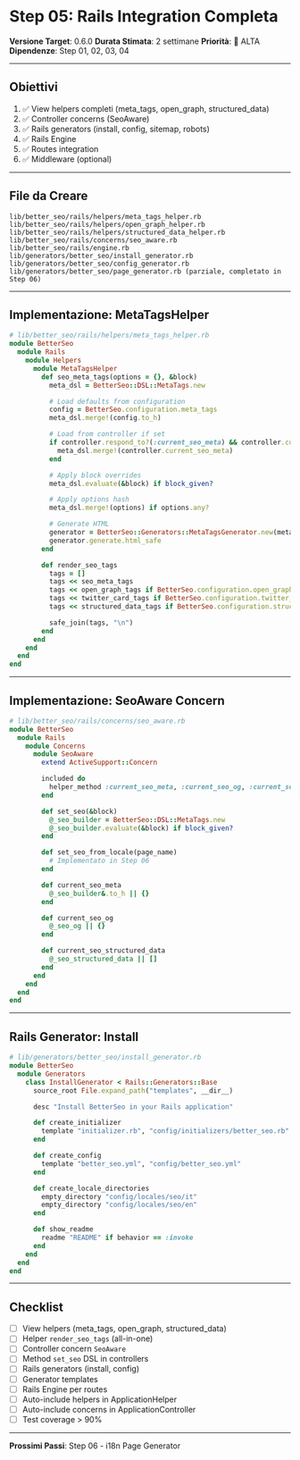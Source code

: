 # Step 05: Rails Integration Completa

**Versione Target**: 0.6.0
**Durata Stimata**: 2 settimane
**Priorità**: 🔴 ALTA
**Dipendenze**: Step 01, 02, 03, 04

---

## Obiettivi

1. ✅ View helpers completi (meta_tags, open_graph, structured_data)
2. ✅ Controller concerns (SeoAware)
3. ✅ Rails generators (install, config, sitemap, robots)
4. ✅ Rails Engine
5. ✅ Routes integration
6. ✅ Middleware (optional)

---

## File da Creare

```
lib/better_seo/rails/helpers/meta_tags_helper.rb
lib/better_seo/rails/helpers/open_graph_helper.rb
lib/better_seo/rails/helpers/structured_data_helper.rb
lib/better_seo/rails/concerns/seo_aware.rb
lib/better_seo/rails/engine.rb
lib/generators/better_seo/install_generator.rb
lib/generators/better_seo/config_generator.rb
lib/generators/better_seo/page_generator.rb (parziale, completato in Step 06)
```

---

## Implementazione: MetaTagsHelper

```ruby
# lib/better_seo/rails/helpers/meta_tags_helper.rb
module BetterSeo
  module Rails
    module Helpers
      module MetaTagsHelper
        def seo_meta_tags(options = {}, &block)
          meta_dsl = BetterSeo::DSL::MetaTags.new

          # Load defaults from configuration
          config = BetterSeo.configuration.meta_tags
          meta_dsl.merge!(config.to_h)

          # Load from controller if set
          if controller.respond_to?(:current_seo_meta) && controller.current_seo_meta
            meta_dsl.merge!(controller.current_seo_meta)
          end

          # Apply block overrides
          meta_dsl.evaluate(&block) if block_given?

          # Apply options hash
          meta_dsl.merge!(options) if options.any?

          # Generate HTML
          generator = BetterSeo::Generators::MetaTagsGenerator.new(meta_dsl.build)
          generator.generate.html_safe
        end

        def render_seo_tags
          tags = []
          tags << seo_meta_tags
          tags << open_graph_tags if BetterSeo.configuration.open_graph_enabled?
          tags << twitter_card_tags if BetterSeo.configuration.twitter_enabled?
          tags << structured_data_tags if BetterSeo.configuration.structured_data_enabled?

          safe_join(tags, "\n")
        end
      end
    end
  end
end
```

---

## Implementazione: SeoAware Concern

```ruby
# lib/better_seo/rails/concerns/seo_aware.rb
module BetterSeo
  module Rails
    module Concerns
      module SeoAware
        extend ActiveSupport::Concern

        included do
          helper_method :current_seo_meta, :current_seo_og, :current_seo_structured_data
        end

        def set_seo(&block)
          @_seo_builder = BetterSeo::DSL::MetaTags.new
          @_seo_builder.evaluate(&block) if block_given?
        end

        def set_seo_from_locale(page_name)
          # Implementato in Step 06
        end

        def current_seo_meta
          @_seo_builder&.to_h || {}
        end

        def current_seo_og
          @_seo_og || {}
        end

        def current_seo_structured_data
          @_seo_structured_data || []
        end
      end
    end
  end
end
```

---

## Rails Generator: Install

```ruby
# lib/generators/better_seo/install_generator.rb
module BetterSeo
  module Generators
    class InstallGenerator < Rails::Generators::Base
      source_root File.expand_path("templates", __dir__)

      desc "Install BetterSeo in your Rails application"

      def create_initializer
        template "initializer.rb", "config/initializers/better_seo.rb"
      end

      def create_config
        template "better_seo.yml", "config/better_seo.yml"
      end

      def create_locale_directories
        empty_directory "config/locales/seo/it"
        empty_directory "config/locales/seo/en"
      end

      def show_readme
        readme "README" if behavior == :invoke
      end
    end
  end
end
```

---

## Checklist

- [ ] View helpers (meta_tags, open_graph, structured_data)
- [ ] Helper `render_seo_tags` (all-in-one)
- [ ] Controller concern `SeoAware`
- [ ] Method `set_seo` DSL in controllers
- [ ] Rails generators (install, config)
- [ ] Generator templates
- [ ] Rails Engine per routes
- [ ] Auto-include helpers in ApplicationHelper
- [ ] Auto-include concerns in ApplicationController
- [ ] Test coverage > 90%

---

**Prossimi Passi**: Step 06 - i18n Page Generator
